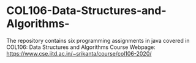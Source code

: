 # COL106-Data-Structures-and-Algorithms-
The repository contains six programming assignments in java covered in COL106: Data Structures and Algorithms
Course Webpage: https://www.cse.iitd.ac.in/~srikanta/course/col106-2020/
